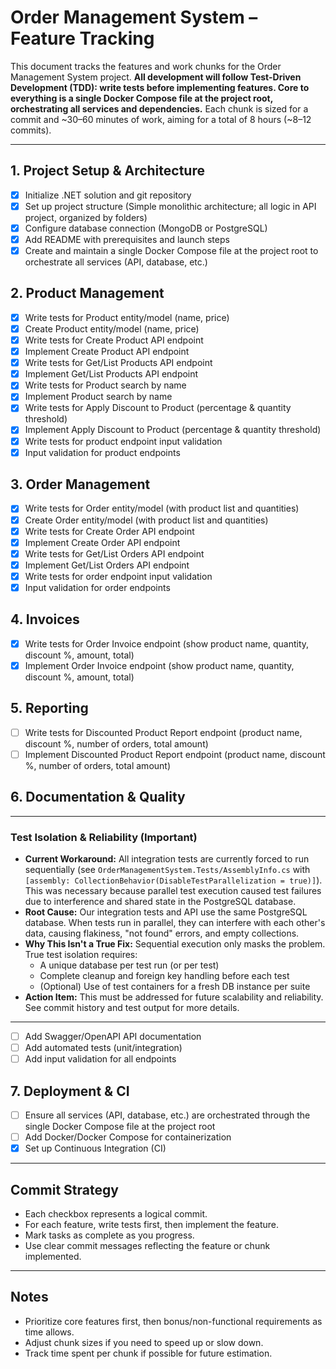 # Order Management System – Feature Tracking

This document tracks the features and work chunks for the Order Management System project. **All development will follow Test-Driven Development (TDD): write tests before implementing features. Core to everything is a single Docker Compose file at the project root, orchestrating all services and dependencies.** Each chunk is sized for a commit and ~30–60 minutes of work, aiming for a total of 8 hours (~8–12 commits).

---

## 1. Project Setup & Architecture
- [x] Initialize .NET solution and git repository
- [x] Set up project structure (Simple monolithic architecture; all logic in API project, organized by folders)
- [x] Configure database connection (MongoDB or PostgreSQL)
- [x] Add README with prerequisites and launch steps
- [x] Create and maintain a single Docker Compose file at the project root to orchestrate all services (API, database, etc.)

## 2. Product Management
- [x] Write tests for Product entity/model (name, price)
- [x] Create Product entity/model (name, price)
- [x] Write tests for Create Product API endpoint
- [x] Implement Create Product API endpoint
- [x] Write tests for Get/List Products API endpoint
- [x] Implement Get/List Products API endpoint
- [x] Write tests for Product search by name
- [x] Implement Product search by name
- [x] Write tests for Apply Discount to Product (percentage & quantity threshold)
- [x] Implement Apply Discount to Product (percentage & quantity threshold)
- [x] Write tests for product endpoint input validation
- [x] Input validation for product endpoints

## 3. Order Management
- [x] Write tests for Order entity/model (with product list and quantities)
- [x] Create Order entity/model (with product list and quantities)
- [x] Write tests for Create Order API endpoint
- [x] Implement Create Order API endpoint
- [x] Write tests for Get/List Orders API endpoint
- [x] Implement Get/List Orders API endpoint
- [x] Write tests for order endpoint input validation
- [x] Input validation for order endpoints

## 4. Invoices
- [x] Write tests for Order Invoice endpoint (show product name, quantity, discount %, amount, total)
- [x] Implement Order Invoice endpoint (show product name, quantity, discount %, amount, total)

## 5. Reporting
- [ ] Write tests for Discounted Product Report endpoint (product name, discount %, number of orders, total amount)
- [ ] Implement Discounted Product Report endpoint (product name, discount %, number of orders, total amount)

## 6. Documentation & Quality

---

### Test Isolation & Reliability (Important)

- **Current Workaround:** All integration tests are currently forced to run sequentially (see `OrderManagementSystem.Tests/AssemblyInfo.cs` with `[assembly: CollectionBehavior(DisableTestParallelization = true)]`). This was necessary because parallel test execution caused test failures due to interference and shared state in the PostgreSQL database.
- **Root Cause:** Our integration tests and API use the same PostgreSQL database. When tests run in parallel, they can interfere with each other's data, causing flakiness, "not found" errors, and empty collections.
- **Why This Isn't a True Fix:** Sequential execution only masks the problem. True test isolation requires:
    - A unique database per test run (or per test)
    - Complete cleanup and foreign key handling before each test
    - (Optional) Use of test containers for a fresh DB instance per suite
- **Action Item:** This must be addressed for future scalability and reliability. See commit history and test output for more details.

---
- [ ] Add Swagger/OpenAPI API documentation
- [ ] Add automated tests (unit/integration)
- [ ] Add input validation for all endpoints

## 7. Deployment & CI
- [ ] Ensure all services (API, database, etc.) are orchestrated through the single Docker Compose file at the project root
- [ ] Add Docker/Docker Compose for containerization
- [x] Set up Continuous Integration (CI)

---

## Commit Strategy
- Each checkbox represents a logical commit.
- For each feature, write tests first, then implement the feature.
- Mark tasks as complete as you progress.
- Use clear commit messages reflecting the feature or chunk implemented.

---

## Notes
- Prioritize core features first, then bonus/non-functional requirements as time allows.
- Adjust chunk sizes if you need to speed up or slow down.
- Track time spent per chunk if possible for future estimation.
